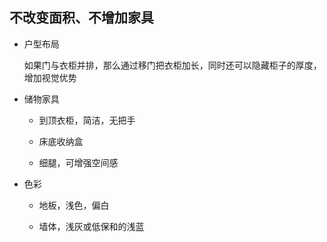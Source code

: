## 不改变面积、不增加家具

- 户型布局

    如果门与衣柜并排，那么通过移门把衣柜加长，同时还可以隐藏柜子的厚度，增加视觉优势

- 储物家具

    - 到顶衣柜，简洁，无把手

    - 床底收纳盒

    - 细腿，可增强空间感

- 色彩

    - 地板，浅色，偏白

    - 墙体，浅灰或低保和的浅蓝

